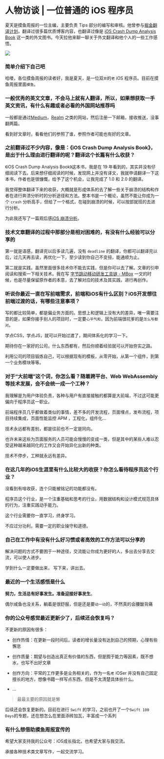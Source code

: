 # 人物访谈 | 一位普通的 iOS 程序员

夏天是摸鱼周报的一位主编，主要负责 Tips 部分的编写和审核。他曾参与[掘金翻译计划](https://github.com/xitu/gold-miner "掘金翻译计划")，翻译过很多篇优质博客内容，也翻译过像是 [iOS Crash Dump Analysis Book](https://github.com/faisalmemon/ios-crash-dump-analysis-book "iOS Crash Dump Analysis Book") 这一类的外文图书。今天拉他来聊一聊关于外文翻译和他个人的一些工作感悟。

![](https://cdn.zhangferry.com/Images/lewis-keegan-oB2aEeE8s4A-unsplash.jpg)

### 简单介绍下自己吧

哈喽，各位摸鱼周报的读者好，我是夏天，是一位双`非`的`老`  iOS 程序员。目前在摸鱼周报里面`摸鱼`。

### 一般优秀的英文文章，不会马上就有人翻译，所以，如果想获取一手英文资讯，有什么有趣或者必看的外国网站推荐吗

一般都是通过[Medium](https://medium.com/ "Medium")，[Realm](https://realm.io/ "Realm") 之类的网站，然后注册一下邮箱，接收推送，没事翻两篇。

看到好文章时，看看他们的参照了谁，参照作者可能也有好的文章。

### 之前翻译过不少内容，像是：《iOS Crash Dump Analysis Book》，是出于什么理由进行翻译的呢？翻译这个长篇有什么收获？

《iOS Crash Dump Analysis Book》这本书，我是在 19 年看到的，其实并没有仔细阅读下去。后来想仔细阅读的时候，发现网上并没有译文，我就申请翻译一下这本书，作者也是很慷慨，给予了这个机会，让我完成了 1.0 和 2.0 的翻译。

我觉得整体翻译下来的收获，大概就是形成体系的去了解一些关于崩溃的结构和作者在进行奔溃分析时的分析途径和方法。整本书是一个概论，虽然不能让你成为一个  `crash` 分析高手，但给了一个格式，在碰到崩溃的时候，可以按部就班的去进行分析。

为此我还写了一篇观后感[iOS 崩溃分析](https://mp.weixin.qq.com/s/sUfPaAe2UEqRlQ7JXUAADw)。

### 技术文章翻译的过程中那部分是相对困难的，有没有什么经验可以分享的

第一就是语感，翻译完以后多读几遍，没有 `deadline` 的翻译，你都可以翻译完以后，过几天再去读，再优化一下，至少读到你自己不变扭，能通顺为止。

第二就是实践，虽然里面很多技术你不能去实践，但是你可以去了解。文章的引申阅读和搜索一下相关技术。我在写 [字节跳动移动研发工具链 - MBox](https://mp.weixin.qq.com/s/OD2lYfA9tkdgEp4QGRtdog) 一文的时候，也是尽量保留原作者的本意，去了解对应的技术及其实践，进行再创作。

### 听说你最近一直在写前端需求，前端和iOS有什么区别？iOS开发想往前端过渡的话，有哪些注意事项？

写的都比较简单，都是偏业务方面的。思想上和逻辑上没有大的差异，唯一需要注意的是，如果你接手别人的项目时，一定要`心平气和`，因为前端很坑爹的是`怎么写都对`。

学点CSS，学点JS，就可以开始过渡了，期间体系化的学习一下。

期待你在一家好的公司，什么东西都有，然后你顺着经验就可以开始夯实之路。

利用公司的项目锻炼自己，可以根据现有的模板，从零开始，从第一个组件，到第一个业务模块等等。

### 对于“大前端”这个词，你怎么看？随着跨平台、Web WebAssembly等技术发展，会不会统一成一个工种？

我理解是为用户体验负责，各种与用户有直接接触的都算是大前端，不过这可能更偏向于程序员这一职业。

前端程序员几乎都做着类似的事情，差不多的开发流程，页面埋点，发布流程，项目持续集成，页面性能监控 APM ，工程化，组件化...

技术永远都有差别，都是往前也不一定是同向。

也许未来这些为页面服务的人员可能会慢慢的变成一类，但是其中的某些人难以忍受这种越来越同化的工作又会开始异化出新的种类。

技术不停步，工种就永远有差异。

### 在这几年的iOS生涯里有什么比较大的收获？你怎么看待程序员这个行业？

没看到有啥收获，连个只能被铭记的功能都没有。

程序员这个行业，是一个注重基础和思考的行业，用数据结构和设计模式规范具体的行为，注重实践动手能力。

这个行业需要你一直学习，终身学习。

不应过分功利，需要一定的职业操守和道德。

### 自己在工作中有没有什么好习惯或者高效的工作方法可以分享的

解决问题的方式不要困于一种途径，交流能让你成为更好的人，多出去分享去交流，可以使人进步。

学到什么一定要做出来， 写下来，讲出去。

### 最近的一个生活感悟是什么

**努力，生活总有好事发生。准备迎接好事发生**。

偶尔咸鱼也没关系，躺着是很舒服，但是还是要`动一动`的，不然真的会腰酸背痛

### 你的公众号感觉最近更新少了，后续还会恢复吗？

不更新的原因有很多：

* 创作热情：在更新一段时间后，读者的增长量没有达到自己的预期，心理有些懈怠
* 创作质量：期望与创造出真正有价值的东西，但是囿于能力等因素，既不想水，也写不出好文章
* 创作方向：平常的工作更多是业务相关的，作为一名`老` iOSer 并没有自己固定擅长的地方，想像书籍一样写点东西，但是不太清楚具体些什么。

* ...

> 最最主要的原因就是懒

后续还会恢复更新的。目前在进行 `Swift` 的学习，之前也开了一个`Swift 100 Days`的专题，还在想怎么在里面添砖加瓦，丰富成一个系列

### 有什么想借助摸鱼周报宣传的

希望大家支持我的公众号：iOS成长指北，也希望大家与我交流。

承接各种技术类文章写作，一起交流学习。

